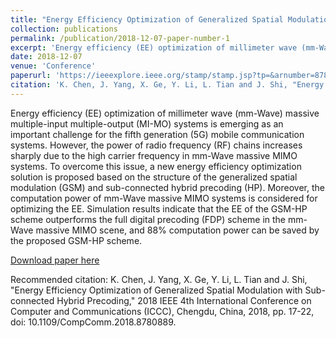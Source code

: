 ```yaml
---
title: "Energy Efficiency Optimization of Generalized Spatial Modulation with Sub-connected Hybrid Precoding"
collection: publications
permalink: /publication/2018-12-07-paper-number-1
excerpt: 'Energy efficiency (EE) optimization of millimeter wave (mm-Wave) massive multiple-input multiple-output (MI-MO) systems is emerging as an important challenge for the fifth generation (5G) mobile communication systems. However, the power of radio frequency (RF) chains increases sharply due to the high carrier frequency in mm-Wave massive MIMO systems. To overcome this issue, a new energy efficiency optimization solution is proposed based on the structure of the generalized spatial modulation (GSM) and sub-connected hybrid precoding (HP). Moreover, the computation power of mm-Wave massive MIMO systems is considered for optimizing the EE. Simulation results indicate that the EE of the GSM-HP scheme outperforms the full digital precoding (FDP) scheme in the mm-Wave massive MIMO scene, and 88% computation power can be saved by the proposed GSM-HP scheme.'
date: 2018-12-07
venue: 'Conference'
paperurl: 'https://ieeexplore.ieee.org/stamp/stamp.jsp?tp=&arnumber=8780889'
citation: 'K. Chen, J. Yang, X. Ge, Y. Li, L. Tian and J. Shi, "Energy Efficiency Optimization of Generalized Spatial Modulation with Sub-connected Hybrid Precoding," 2018 IEEE 4th International Conference on Computer and Communications (ICCC), Chengdu, China, 2018, pp. 17-22, doi: 10.1109/CompComm.2018.8780889.'
---
```

Energy efficiency (EE) optimization of millimeter wave (mm-Wave) massive multiple-input multiple-output (MI-MO) systems is emerging as an important challenge for the fifth generation (5G) mobile communication systems. However, the power of radio frequency (RF) chains increases sharply due to the high carrier frequency in mm-Wave massive MIMO systems. To overcome this issue, a new energy efficiency optimization solution is proposed based on the structure of the generalized spatial modulation (GSM) and sub-connected hybrid precoding (HP). Moreover, the computation power of mm-Wave massive MIMO systems is considered for optimizing the EE. Simulation results indicate that the EE of the GSM-HP scheme outperforms the full digital precoding (FDP) scheme in the mm-Wave massive MIMO scene, and 88% computation power can be saved by the proposed GSM-HP scheme.

[Download paper here](https://ieeexplore.ieee.org/stamp/stamp.jsp?tp=&arnumber=8780889)

Recommended citation: K. Chen, J. Yang, X. Ge, Y. Li, L. Tian and J. Shi, "Energy Efficiency Optimization of Generalized Spatial Modulation with Sub-connected Hybrid Precoding," 2018 IEEE 4th International Conference on Computer and Communications (ICCC), Chengdu, China, 2018, pp. 17-22, doi: 10.1109/CompComm.2018.8780889.
